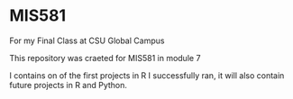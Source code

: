 # MIS581
For my Final Class at CSU Global Campus

This repository was craeted for MIS581 in module 7

I contains on of the first projects in R I successfully ran, it will also contain future projects 
in R and Python.



